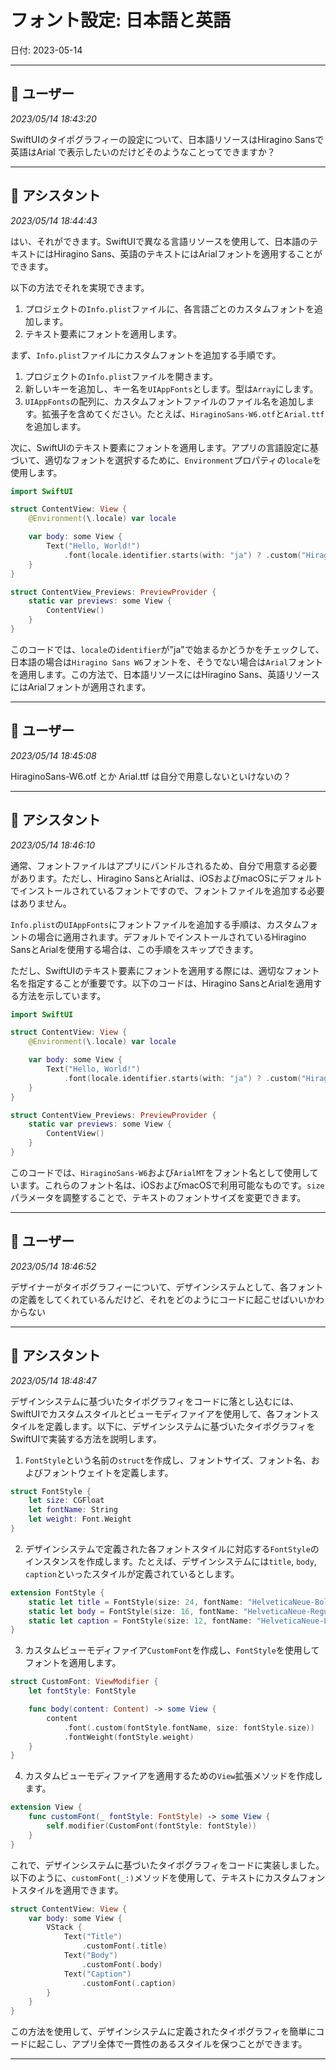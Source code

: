 # フォント設定: 日本語と英語

日付: 2023-05-14

---

## 👤 ユーザー
*2023/05/14 18:43:20*

SwiftUIのタイポグラフィーの設定について、日本語リソースはHiragino Sansで英語はArial で表示したいのだけどそのようなことってできますか？

---

## 🤖 アシスタント
*2023/05/14 18:44:43*

はい、それができます。SwiftUIで異なる言語リソースを使用して、日本語のテキストにはHiragino Sans、英語のテキストにはArialフォントを適用することができます。

以下の方法でそれを実現できます。

1. プロジェクトの`Info.plist`ファイルに、各言語ごとのカスタムフォントを追加します。
2. テキスト要素にフォントを適用します。

まず、`Info.plist`ファイルにカスタムフォントを追加する手順です。

1. プロジェクトの`Info.plist`ファイルを開きます。
2. 新しいキーを追加し、キー名を`UIAppFonts`とします。型は`Array`にします。
3. `UIAppFonts`の配列に、カスタムフォントファイルのファイル名を追加します。拡張子を含めてください。たとえば、`HiraginoSans-W6.otf`と`Arial.ttf`を追加します。

次に、SwiftUIのテキスト要素にフォントを適用します。アプリの言語設定に基づいて、適切なフォントを選択するために、`Environment`プロパティの`locale`を使用します。

```swift
import SwiftUI

struct ContentView: View {
    @Environment(\.locale) var locale

    var body: some View {
        Text("Hello, World!")
            .font(locale.identifier.starts(with: "ja") ? .custom("Hiragino Sans W6", size: 20) : .custom("Arial", size: 20))
    }
}

struct ContentView_Previews: PreviewProvider {
    static var previews: some View {
        ContentView()
    }
}
```

このコードでは、`locale`の`identifier`が"ja"で始まるかどうかをチェックして、日本語の場合は`Hiragino Sans W6`フォントを、そうでない場合は`Arial`フォントを適用します。この方法で、日本語リソースにはHiragino Sans、英語リソースにはArialフォントが適用されます。

---

## 👤 ユーザー
*2023/05/14 18:45:08*

HiraginoSans-W6.otf とか Arial.ttf は自分で用意しないといけないの？

---

## 🤖 アシスタント
*2023/05/14 18:46:10*

通常、フォントファイルはアプリにバンドルされるため、自分で用意する必要があります。ただし、Hiragino SansとArialは、iOSおよびmacOSにデフォルトでインストールされているフォントですので、フォントファイルを追加する必要はありません。

`Info.plist`の`UIAppFonts`にフォントファイルを追加する手順は、カスタムフォントの場合に適用されます。デフォルトでインストールされているHiragino SansとArialを使用する場合は、この手順をスキップできます。

ただし、SwiftUIのテキスト要素にフォントを適用する際には、適切なフォント名を指定することが重要です。以下のコードは、Hiragino SansとArialを適用する方法を示しています。

```swift
import SwiftUI

struct ContentView: View {
    @Environment(\.locale) var locale

    var body: some View {
        Text("Hello, World!")
            .font(locale.identifier.starts(with: "ja") ? .custom("HiraginoSans-W6", size: 20) : .custom("ArialMT", size: 20))
    }
}

struct ContentView_Previews: PreviewProvider {
    static var previews: some View {
        ContentView()
    }
}
```

このコードでは、`HiraginoSans-W6`および`ArialMT`をフォント名として使用しています。これらのフォント名は、iOSおよびmacOSで利用可能なものです。`size`パラメータを調整することで、テキストのフォントサイズを変更できます。

---

## 👤 ユーザー
*2023/05/14 18:46:52*

デザイナーがタイポグラフィーについて、デザインシステムとして、各フォントの定義をしてくれているんだけど、それをどのようにコードに起こせばいいかわからない

---

## 🤖 アシスタント
*2023/05/14 18:48:47*

デザインシステムに基づいたタイポグラフィをコードに落とし込むには、SwiftUIでカスタムスタイルとビューモディファイアを使用して、各フォントスタイルを定義します。以下に、デザインシステムに基づいたタイポグラフィをSwiftUIで実装する方法を説明します。

1. `FontStyle`という名前の`struct`を作成し、フォントサイズ、フォント名、およびフォントウェイトを定義します。

```swift
struct FontStyle {
    let size: CGFloat
    let fontName: String
    let weight: Font.Weight
}
```

2. デザインシステムで定義された各フォントスタイルに対応する`FontStyle`のインスタンスを作成します。たとえば、デザインシステムには`title`, `body`, `caption`といったスタイルが定義されているとします。

```swift
extension FontStyle {
    static let title = FontStyle(size: 24, fontName: "HelveticaNeue-Bold", weight: .bold)
    static let body = FontStyle(size: 16, fontName: "HelveticaNeue-Regular", weight: .regular)
    static let caption = FontStyle(size: 12, fontName: "HelveticaNeue-Light", weight: .light)
}
```

3. カスタムビューモディファイア`CustomFont`を作成し、`FontStyle`を使用してフォントを適用します。

```swift
struct CustomFont: ViewModifier {
    let fontStyle: FontStyle

    func body(content: Content) -> some View {
        content
            .font(.custom(fontStyle.fontName, size: fontStyle.size))
            .fontWeight(fontStyle.weight)
    }
}
```

4. カスタムビューモディファイアを適用するための`View`拡張メソッドを作成します。

```swift
extension View {
    func customFont(_ fontStyle: FontStyle) -> some View {
        self.modifier(CustomFont(fontStyle: fontStyle))
    }
}
```

これで、デザインシステムに基づいたタイポグラフィをコードに実装しました。以下のように、`customFont(_:)`メソッドを使用して、テキストにカスタムフォントスタイルを適用できます。

```swift
struct ContentView: View {
    var body: some View {
        VStack {
            Text("Title")
                .customFont(.title)
            Text("Body")
                .customFont(.body)
            Text("Caption")
                .customFont(.caption)
        }
    }
}
```

この方法を使用して、デザインシステムに定義されたタイポグラフィを簡単にコードに起こし、アプリ全体で一貫性のあるスタイルを保つことができます。

---
